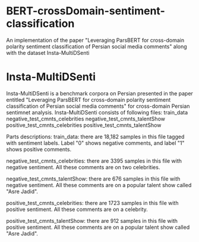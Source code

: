 # BERT-crossDomain-sentiment-classification
An implementation of the paper "Leveraging ParsBERT for cross-domain polarity sentiment classification of Persian social media comments" along with the dataset Insta-MultiDSenti
# Insta-MultiDSenti
Insta-MultiDSenti is a benchmark corpora on Persian presented in the paper entitled "Leveraging ParsBERT for cross-domain polarity sentiment classification of Persian social media comments" for cross-domain Persian sentimnet analysis.
Insta-MultiDSenti consists of following files:
	train_data
	negative_test_cmnts_celebrities
	negative_test_cmnts_talentShow
	positive_test_cmnts_celebrities
  positive_test_cmnts_talentShow

Parts descriptions:
train_data: there are 18,182 samples in this file tagged with sentiment labels. Label "0" shows negative comments, and label "1" shows positive comments.

negative_test_cmnts_celebrities: there are 3395 samples in this file with negative sentiment. All these comments are on two celebrities.

negative_test_cmnts_talentShow: there are 676 samples in this file with negative sentiment. All these comments are on a popular talent show called "Asre Jadid".

positive_test_cmnts_celebrities: there are 1723 samples in this file with positive sentiment. All these comments are on a celebrity.

positive_test_cmnts_talentShow: there are 912 samples in this file with positive sentiment. All these comments are on a popular talent show called "Asre Jadid".
